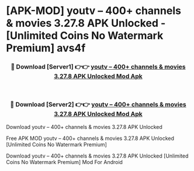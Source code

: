 # [APK-MOD] youtv – 400+ channels & movies 3.27.8 APK Unlocked - [Unlimited Coins No Watermark Premium] avs4f



<div align="center">
<h3>🔴 Download [Server1] 👉👉 <a href="https://momento.my/?title=youtv_–_400+_channels_&_movies_3.27.8_APK_Unlocked">youtv – 400+ channels & movies 3.27.8 APK Unlocked Mod Apk</a></h3><br>

<h3>🔴 Download [Server2] 👉👉 <a href="https://momento.my/?title=youtv_–_400+_channels_&_movies_3.27.8_APK_Unlocked">youtv – 400+ channels & movies 3.27.8 APK Unlocked Mod Apk</a></h3>
</div>



Download youtv – 400+ channels & movies 3.27.8 APK Unlocked 

Free APK MOD youtv – 400+ channels & movies 3.27.8 APK Unlocked [Unlimited Coins No Watermark Premium]

Download youtv – 400+ channels & movies 3.27.8 APK Unlocked [Unlimited Coins No Watermark Premium] Mod For Android
